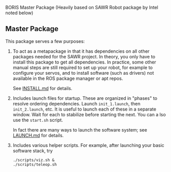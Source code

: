BORIS Master Package (Heavily based on SAWR Robot package by Intel noted below)

Master Package
--------------

This package serves a few purposes:

  1. To act as a metapackage in that it has dependencies on all other packages
     needed for the SAWR project. In theory, you only have to install this
     package to get all dependencies. In practice, some other manual steps are
     still required to set up your robot, for example to configure your servos,
     and to install software (such as drivers) not available in the ROS 
     package manager or apt repos.

     See [INSTALL.md](INSTALL.md) for details.

  2. Includes launch files for startup. These are organized in "phases" to 
     resolve ordering dependencies. Launch `init_1.launch`, then 
     `init_2.launch`, etc. It is useful to launch each of these in a separate
     window.  Wait for each to stabilize before starting the next. You can
     a lso use the `start.sh` script.   
     
     In fact there are many ways to launch the software system; see
     [LAUNCH.md](LAUNCH.md) for details.

  3. Includes various helper scripts. For example, after launching your basic software stack, try

         ./scripts/viz.sh &
         ./scripts/teleop.sh
 
